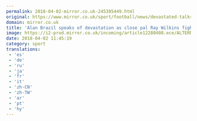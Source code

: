 ```yaml
---
permalink: 2018-04-02-mirror.co.uk-245385449.html
original: https://www.mirror.co.uk/sport/football/news/devastated-talksport-pal-alan-brazil-12286749
domain: mirror.co.uk
title: 'Alan Brazil speaks of devastation as close pal Ray Wilkins fights for life'
image: https://i2-prod.mirror.co.uk/incoming/article12280408.ece/ALTERNATES/s1200/Ray-Wilkins.jpg
date: 2018-04-02 11:45:19
category: sport
translations: 
 - 'es'
 - 'de'
 - 'ru'
 - 'ja'
 - 'fr'
 - 'it'
 - 'zh-CN'
 - 'zh-TW'
 - 'ar'
 - 'pt'
 - 'hy'
---
```


